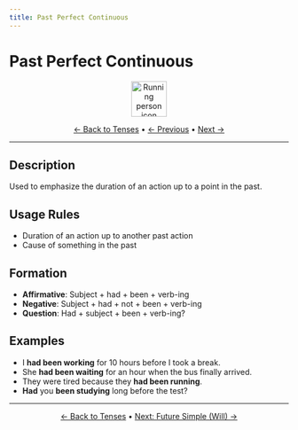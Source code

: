 ```yaml
---
title: Past Perfect Continuous
---
```


# Past Perfect Continuous

<div align="center">
  <img src="https://cdn.jsdelivr.net/gh/twitter/twemoji@14.0.2/assets/72x72/1f3c3.png" alt="Running person icon" width="64">
</div>

<div align="center">

[← Back to Tenses](./) • [← Previous](07-past-perfect.md) • [Next →](09-future-simple-will.md)

</div>

---

## Description
Used to emphasize the duration of an action up to a point in the past.

## Usage Rules
- Duration of an action up to another past action
- Cause of something in the past

## Formation
- **Affirmative**: Subject + had + been + verb-ing
- **Negative**: Subject + had + not + been + verb-ing
- **Question**: Had + subject + been + verb-ing?

## Examples
- I **had been working** for 10 hours before I took a break.
- She **had been waiting** for an hour when the bus finally arrived.
- They were tired because they **had been running**.
- **Had** you **been studying** long before the test?

---

<div align="center">

[← Back to Tenses](./) • [Next: Future Simple (Will) →](09-future-simple-will.md)

</div>
